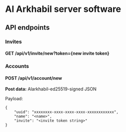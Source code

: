 # Al Arkhabil server software

## API endpoints

### Invites

#### GET /api/v1/invite/new?token={new invite token}

### Accounts

#### POST /api/v1/account/new

**Post data:** Alarkhabil-ed25519-signed JSON

Payload:

```
{
    "uuid": "xxxxxxxx-xxxx-xxxx-xxxx-xxxxxxxxxxxx",
    "name": "<name>",
    "invite": "<invite token string>"
}
```
